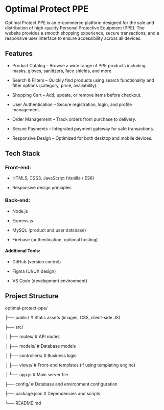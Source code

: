 # Optimal Protect PPE

Optimal Protect PPE is an e-commerce platform designed for the sale and distribution of high-quality Personal Protective Equipment (PPE). The website provides a smooth shopping experience, secure transactions, and a responsive user interface to ensure accessibility across all devices.

## Features
* Product Catalog – Browse a wide range of PPE products including masks, gloves, sanitizers, face shields, and more.

* Search & Filters – Quickly find products using search functionality and filter options (category, price, availability).

* Shopping Cart – Add, update, or remove items before checkout.

* User Authentication – Secure registration, login, and profile management.

* Order Management – Track orders from purchase to delivery.

* Secure Payments – Integrated payment gateway for safe transactions.

* Responsive Design – Optimized for both desktop and mobile devices.


## Tech Stack

### Front-end:

* HTML5, CSS3, JavaScript (Vanilla / ES6)

* Responsive design principles

### Back-end:

* Node.js

* Express.js

* MySQL (product and user database)

* Firebase (authentication, optional hosting)

#### Additional Tools:

* GitHub (version control)

* Figma (UI/UX design)

* VS Code (development environment)

## Project Structure

optimal-protect-ppe/

├── public/             # Static assets (images, CSS, client-side JS)

├── src/  

│   ├── routes/         # API routes

│   ├── models/         # Database models

│   ├── controllers/    # Business logic

│   ├── views/          # Front-end templates (if using templating engine)

│   └── app.js          # Main server file


├── config/             # Database and environment configuration

├── package.json        # Dependencies and scripts

└── README.md

